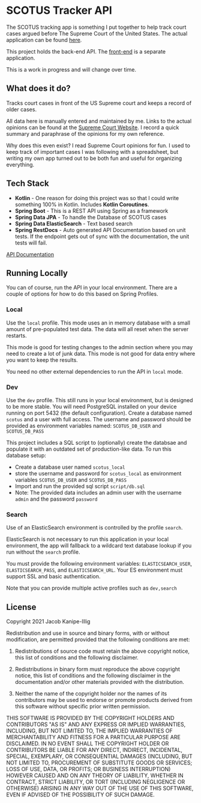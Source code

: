 # SCOTUS Tracker API
The SCOTUS tracking app is something I put together to help track court cases argued before The Supreme Court of the United States. The actual application can be found [here](https://scotus.jacobhyphenated.com/).

This project holds the back-end API. The [front-end](https://github.com/jacobhyphenated/scotus-app) is a separate application.

This is a work in progress and will change over time.

## What does it do?
Tracks court cases in front of the US Supreme court and keeps a record of older cases.

All data here is manually entered and maintained by me. Links to the actual opinions can be found at the [Supreme Court Website](https://www.supremecourt.gov/opinions/slipopinion). I record a quick summary and paraphrase of the opinions for my own reference.

Why does this even exist? I read Supreme Court opinions for fun. I used to keep track of important cases I was following with a spreadsheet, but writing my own app turned out to be both fun and useful for organizing everything.

## Tech Stack
* **Kotlin** - One reason for doing this project was so that I could write something 100% in Kotlin. Includes **Kotlin Coroutines**.
* **Spring Boot** - This is a REST API using Spring as a framework
* **Spring Data JPA** - To handle the Database of SCOTUS cases
* **Spring Data ElasticSearch** - Text based search
* **Spring RestDocs** - Auto generated API Documentation based on unit tests. If the endpoint gets out of sync with the documentation, the unit tests will fail.

[API Documentation](https://scotus-api.jacobhyphenated.com/docs/index.html)

## Running Locally
You can of course, run the API in your local environment. There are a couple of options for how to do this based on Spring Profiles.

### Local
Use the `local` profile. This mode uses an in memory database with a small amount of pre-populated test data. The data will all reset when the server restarts.

This mode is good for testing changes to the admin section where you may need to create a lot of junk data. This mode is not good for data entry where you want to keep the results.

You need no other external dependencies to run the API in `local` mode.
### Dev
Use the `dev` profile. This still runs in your local environment, but is designed to be more stable. You will need PostgreSQL installed on your device running on port 5432 (the default configuration). Create a database named `scotus` and a user with full access. The username and password should be provided as environment variables named: `SCOTUS_DB_USER` and `SCOTUS_DB_PASS`

This project includes a SQL script to (optionally) create the databsae and populate it with an outdated set of production-like data. To run this database setup:
* Create a database user named `scotus_local`
* store the username and password for `scotus_local` as environment variables `SCOTUS_DB_USER` and `SCOTUS_DB_PASS`
* Import and run the provided sql script `script/db.sql`
* Note: The provided data includes an admin user with the username `admin` and the password `password`

### Search
Use of an ElasticSearch environment is controlled by the profile `search`.

ElasticSearch is not necessary to run this application in your local environment, the app will fallback to a wildcard text database lookup if you run without the `search` profile.

You must provide the following environment variables: `ELASTICSEARCH_USER`, `ELASTICSEARCH_PASS`, and `ELASTICSEARCH_URL`. Your ES environment must support SSL and basic authentication.


Note that you can provide multiple active profiles such as `dev,search`

## License
Copyright 2021 Jacob Kanipe-Illig

Redistribution and use in source and binary forms, with or without modification, are permitted provided that the following conditions are met:

1. Redistributions of source code must retain the above copyright notice, this list of conditions and the following disclaimer.

2. Redistributions in binary form must reproduce the above copyright notice, this list of conditions and the following disclaimer in the documentation and/or other materials provided with the distribution.

3. Neither the name of the copyright holder nor the names of its contributors may be used to endorse or promote products derived from this software without specific prior written permission.

THIS SOFTWARE IS PROVIDED BY THE COPYRIGHT HOLDERS AND CONTRIBUTORS "AS IS" AND ANY EXPRESS OR IMPLIED WARRANTIES, INCLUDING, BUT NOT LIMITED TO, THE IMPLIED WARRANTIES OF MERCHANTABILITY AND FITNESS FOR A PARTICULAR PURPOSE ARE DISCLAIMED. IN NO EVENT SHALL THE COPYRIGHT HOLDER OR CONTRIBUTORS BE LIABLE FOR ANY DIRECT, INDIRECT, INCIDENTAL, SPECIAL, EXEMPLARY, OR CONSEQUENTIAL DAMAGES (INCLUDING, BUT NOT LIMITED TO, PROCUREMENT OF SUBSTITUTE GOODS OR SERVICES; LOSS OF USE, DATA, OR PROFITS; OR BUSINESS INTERRUPTION) HOWEVER CAUSED AND ON ANY THEORY OF LIABILITY, WHETHER IN CONTRACT, STRICT LIABILITY, OR TORT (INCLUDING NEGLIGENCE OR OTHERWISE) ARISING IN ANY WAY OUT OF THE USE OF THIS SOFTWARE, EVEN IF ADVISED OF THE POSSIBILITY OF SUCH DAMAGE.